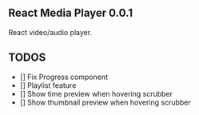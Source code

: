 ## React Media Player 0.0.1

React video/audio player.

## TODOS

- [] Fix Progress component
- [] Playlist feature
- [] Show time preview when hovering scrubber
- [] Show thumbnail preview when hovering scrubber